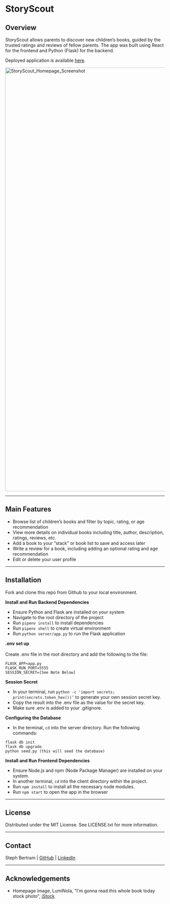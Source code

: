 # StoryScout

## Overview

StoryScout allows parents to discover new children’s books, guided by the trusted ratings and reviews of fellow parents. The app was built using React for the frontend and Python (Flask) for the backend.

Deployed application is available [here](https://storyscout.onrender.com/).

<img width="1335" alt="StoryScout_Homepage_Screenshot" src="https://github.com/stephbertram/StoryScout/assets/154558487/50dbfaf9-7c54-4220-8024-b4979dfacbb5">

---

## Main Features
- Browse list of children’s books and filter by topic, rating, or age recommendation
- View more details on individual books including title, author, description, ratings, reviews, etc.
- Add a book to your “stack” or book list to save and access later
- Write a review for a book, including adding an optional rating and age recommendation
- Edit or delete your user profile

---

## Installation

Fork and clone this repo from Github to your local environment.

**Install and Run Backend Dependencies**
- Ensure Python and Flask are installed on your system
- Navigate to the root directory of the project
- Run `pipenv install` to install dependencies
- Run `pipenv shell` to create virtual environment
- Run `python server/app.py` to run the Flask application

**.env set up**\
\
Create .env file in the root directory and add the following to the file:

```console
FLASK_APP=app.py
FLASK_RUN_PORT=5555
SESSION_SECRET=[See Note Below]
```

**Session Secret**
- In your terminal, run `python -c 'import secrets; print(secrets.token_hex())’` to generate your own session secret key.
- Copy the result into the .env file as the value for the secret key.
- Make sure .env is added to your .gitignore.

**Configuring the Database**
- In the terminal, `cd` into the server directory. Run the following commands:

```console
flask db init
flask db upgrade
python seed.py (this will seed the database)
```

**Install and Run Frontend Dependencies**
- Ensure Node.js and npm (Node Package Manager) are installed on your system.
- In another terminal, `cd` into the client directory within the project.
- Run `npm install` to install all the necessary node modules.
- Run `npm start` to open the app in the browser

---

## License

Distributed under the MIT License. See LICENSE.txt for more information.

---

## Contact

Steph Bertram | [GitHub](https://github.com/stephbertram) | [LinkedIn](https://www.linkedin.com/in/stephanie-bertram/)

---

## Acknowledgements

- Homepage image, LumiNola, "I'm gonna read this whole book today stock photo", [iStock](https://www.istockphoto.com/photo/im-gonna-read-this-whole-book-today-gm1201605429-344660074)


